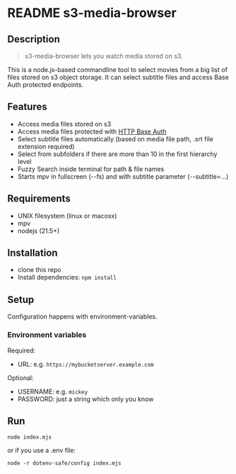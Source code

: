 # README s3-media-browser

## Description

> s3-media-browser lets you watch media stored on s3.

This is a node.js-based commandline tool to select movies from a big list of files stored on s3 object storage. It can select subtitle files and access Base Auth protected endpoints.

## Features

- Access media files stored on s3
- Access media files protected with [HTTP Base Auth](https://www.rfc-editor.org/rfc/rfc7617)
- Select subtitle files automatically (based on media file path, .srt file extension required)
- Select from subfolders if there are more than 10 in the first hierarchy level
- Fuzzy Search inside terminal for path & file names
- Starts mpv in fullscreen (--fs) and with subtitle parameter (--subtitle=...)

## Requirements

- UNIX filesystem (linux or macosx)
- mpv
- nodejs (21.5+)

## Installation

- clone this repo
- Install dependencies: `npm install`

## Setup

Configuration happens with environment-variables.

### Environment variables

Required:

- URL: e.g. `https://mybucketserver.example.com`

Optional:

- USERNAME: e.g. `mickey`
- PASSWORD: just a string which only you know

## Run

`node index.mjs`

or if you use a .env file:

`node -r dotenv-safe/config index.mjs`
